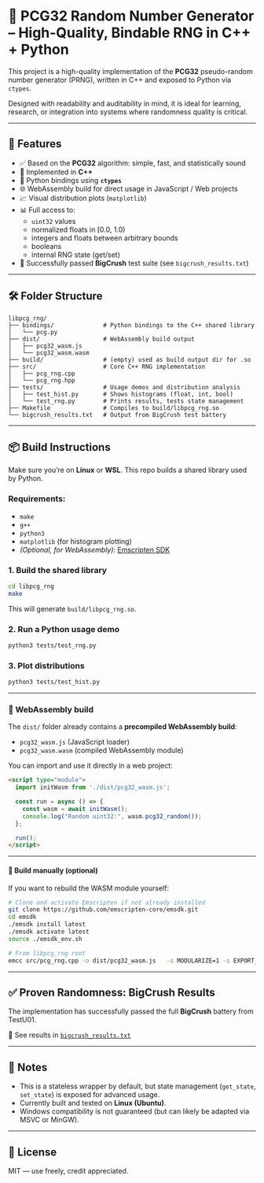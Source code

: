 # 🎲 PCG32 Random Number Generator – High-Quality, Bindable RNG in C++ + Python

This project is a high-quality implementation of the **PCG32** pseudo-random number generator (PRNG), written in C++ and exposed to Python via `ctypes`.

Designed with readability and auditability in mind, it is ideal for learning, research, or integration into systems where randomness quality is critical.

---

## 🚀 Features

- ✅ Based on the **PCG32** algorithm: simple, fast, and statistically sound
- 🧠 Implemented in **C++**
- 🧩 Python bindings using **`ctypes`**
- 🌐 WebAssembly build for direct usage in JavaScript / Web projects
- 📈 Visual distribution plots (`matplotlib`)
- 📊 Full access to:
  - `uint32` values
  - normalized floats in [0.0, 1.0)
  - integers and floats between arbitrary bounds
  - booleans
  - internal RNG state (get/set)
- 🧪 Successfully passed **BigCrush** test suite (see `bigcrush_results.txt`)

---

## 🛠 Folder Structure

```
libpcg_rng/
├── bindings/              # Python bindings to the C++ shared library
│   └── pcg.py
├── dist/                  # WebAssembly build output
│   ├── pcg32_wasm.js
│   └── pcg32_wasm.wasm
├── build/                 # (empty) used as build output dir for .so
├── src/                   # Core C++ RNG implementation
│   ├── pcg_rng.cpp
│   └── pcg_rng.hpp
├── tests/                 # Usage demos and distribution analysis
│   ├── test_hist.py       # Shows histograms (float, int, bool)
│   └── test_rng.py        # Prints results, tests state management
├── Makefile               # Compiles to build/libpcg_rng.so
└── bigcrush_results.txt   # Output from BigCrush test battery
```

---

## 📦 Build Instructions

Make sure you’re on **Linux** or **WSL**. This repo builds a shared library used by Python.

### Requirements:
- `make`
- `g++`
- `python3`
- `matplotlib` (for histogram plotting)
- *(Optional, for WebAssembly)*: [Emscripten SDK](https://emscripten.org/docs/getting_started/downloads.html)

### 1. Build the shared library

```bash
cd libpcg_rng
make
```

This will generate `build/libpcg_rng.so`.

### 2. Run a Python usage demo

```bash
python3 tests/test_rng.py
```

### 3. Plot distributions

```bash
python3 tests/test_hist.py
```

---

### 🔹 WebAssembly build

The `dist/` folder already contains a **precompiled WebAssembly build**:

- `pcg32_wasm.js` (JavaScript loader)  
- `pcg32_wasm.wasm` (compiled WebAssembly module)  

You can import and use it directly in a web project:

```html
<script type="module">
  import initWasm from './dist/pcg32_wasm.js';

  const run = async () => {
    const wasm = await initWasm();
    console.log("Random uint32:", wasm.pcg32_random());
  };

  run();
</script>
```

---

#### 🔨 Build manually (optional)

If you want to rebuild the WASM module yourself:

```bash
# Clone and activate Emscripten if not already installed
git clone https://github.com/emscripten-core/emsdk.git
cd emsdk
./emsdk install latest
./emsdk activate latest
source ./emsdk_env.sh

# From libpcg_rng root
emcc src/pcg_rng.cpp -o dist/pcg32_wasm.js   -s MODULARIZE=1 -s EXPORT_NAME="initWasm"   -s EXPORTED_FUNCTIONS="['_pcg32_random']"   -s ENVIRONMENT=web
```

---


## ✅ Proven Randomness: BigCrush Results

The implementation has successfully passed the full **BigCrush** battery from TestU01.

📄 See results in [`bigcrush_results.txt`](./bigcrush_results.txt)

---

## 🧠 Notes

- This is a stateless wrapper by default, but state management (`get_state`, `set_state`) is exposed for advanced usage.
- Currently built and tested on **Linux (Ubuntu)**.
- Windows compatibility is not guaranteed (but can likely be adapted via MSVC or MinGW).

---

## 🔐 License

MIT — use freely, credit appreciated.